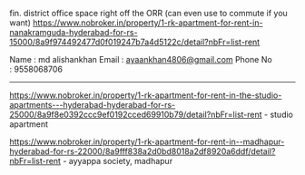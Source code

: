 fin. district office space right off the ORR (can even use to commute if you want)
https://www.nobroker.in/property/1-rk-apartment-for-rent-in-nanakramguda-hyderabad-for-rs-15000/8a9f974492477d0f019247b7a4d5122c/detail?nbFr=list-rent

Name : md alishankhan
Email : ayaankhan4806@gmail.com
Phone No : 9558068706

---

https://www.nobroker.in/property/1-rk-apartment-for-rent-in-the-studio-apartments---hyderabad-hyderabad-for-rs-25000/8a9f8e0392ccc9ef0192cced69910b79/detail?nbFr=list-rent - studio apartment

https://www.nobroker.in/property/1-rk-apartment-for-rent-in--madhapur-hyderabad-for-rs-22000/8a9fff838a2d0bd8018a2df8920a6ddf/detail?nbFr=list-rent - ayyappa society, madhapur

